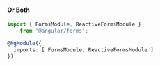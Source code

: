 #### Or Both
``` typescript
import { FormsModule, ReactiveFormsModule } 
    from '@angular/forms';

@NgModule({
  imports: [ FormsModule, ReactiveFormsModule ]
})
```
